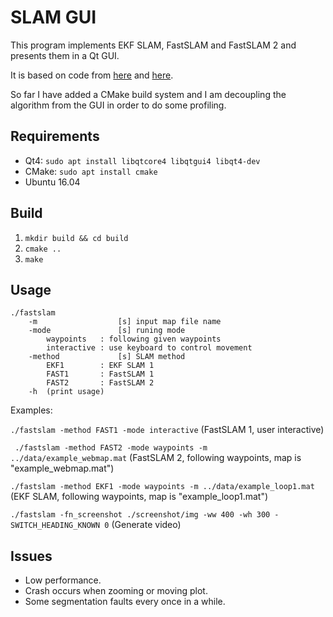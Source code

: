 # SLAM GUI

This program implements EKF SLAM, FastSLAM and FastSLAM 2 and presents them in a Qt GUI.

It is based on code from [here](https://github.com/bushuhui/fastslam) and [here]((https://github.com/yglee/FastSLAM)).

So far I have added a CMake build system and I am decoupling the algorithm from the GUI in order to do some profiling.

## Requirements
* Qt4: `sudo apt install libqtcore4 libqtgui4 libqt4-dev`
* CMake: `sudo apt install cmake`
* Ubuntu 16.04

## Build
1. `mkdir build && cd build`
2. `cmake ..`
3. `make`

## Usage
```
./fastslam
    -m                  [s] input map file name
    -mode               [s] runing mode
        waypoints   : following given waypoints
        interactive : use keyboard to control movement
    -method             [s] SLAM method
        EKF1        : EKF SLAM 1
        FAST1       : FastSLAM 1
        FAST2       : FastSLAM 2
    -h  (print usage)
```


Examples:

`./fastslam -method FAST1 -mode interactive` (FastSLAM 1, user interactive)

` ./fastslam -method FAST2 -mode waypoints -m ../data/example_webmap.mat` (FastSLAM 2, following waypoints, map is "example_webmap.mat")

`./fastslam -method EKF1 -mode waypoints -m ../data/example_loop1.mat` (EKF SLAM, following waypoints, map is "example_loop1.mat")

`./fastslam -fn_screenshot ./screenshot/img -ww 400 -wh 300 -SWITCH_HEADING_KNOWN 0` (Generate video)

## Issues
* Low performance.
* Crash occurs when zooming or moving plot.
* Some segmentation faults every once in a while.